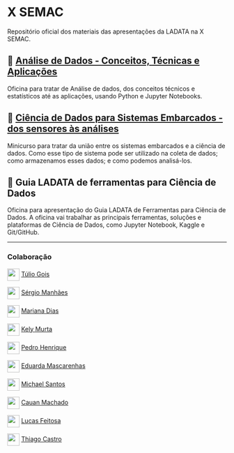 # X SEMAC
Repositório oficial dos materiais das apresentações da LADATA na X SEMAC.

## :file_folder: [Análise de Dados - Conceitos, Técnicas e Aplicações](https://github.com/ladata-ufs/X-SEMAC/tree/main/An%C3%A1lise%20de%20Dados%20-%20Conceitos%2C%20T%C3%A9cnicas%20e%20Aplica%C3%A7%C3%B5es)
Oficina para tratar de Análise de dados, dos conceitos técnicos e estatísticos até as aplicações, usando Python e Jupyter Notebooks.

## :file_folder: [Ciência de Dados para Sistemas Embarcados - dos sensores às análises](https://github.com/ladata-ufs/X-SEMAC/tree/main/Ci%C3%AAncia%20de%20Dados%20para%20Sistemas%20Embarcados)
Minicurso para tratar da união entre os sistemas embarcados e a ciência de dados. Como esse tipo de sistema pode ser utilizado na coleta de dados; como armazenamos esses dados; e como podemos analisá-los.

## :file_folder: Guia LADATA de ferramentas para Ciência de Dados
Oficina para apresentação do Guia LADATA de Ferramentas para Ciência de Dados. A oficina vai trabalhar as principais ferramentas, soluções e plataformas de Ciência de Dados, como Jupyter Notebook, Kaggle e Git/GitHub.

---

### Colaboração
<a href="https://github.com/" target="blank"><img align="center" src="https://github.com/ladata-ufs/template-ladata/assets/88946365/afb7847d-94b5-4f86-980c-b807f97e31c5" witdh="28" height="28"/></a> [Túlio Gois](https://github.com/tuliosg)

<a href="https://github.com/" target="blank"><img align="center" src="https://github.com/ladata-ufs/template-ladata/assets/88946365/afb7847d-94b5-4f86-980c-b807f97e31c5" witdh="28" height="28"/></a> [Sérgio Manhães](https://github.com/)

<a href="https://github.com/" target="blank"><img align="center" src="https://github.com/ladata-ufs/template-ladata/assets/88946365/afb7847d-94b5-4f86-980c-b807f97e31c5" witdh="28" height="28"/></a> [Mariana Dias](https://github.com/)

<a href="https://github.com/" target="blank"><img align="center" src="https://github.com/ladata-ufs/template-ladata/assets/88946365/afb7847d-94b5-4f86-980c-b807f97e31c5" witdh="28" height="28"/></a> [Kely Murta](https://github.com/)

<a href="https://github.com/" target="blank"><img align="center" src="https://github.com/ladata-ufs/template-ladata/assets/88946365/afb7847d-94b5-4f86-980c-b807f97e31c5" witdh="28" height="28"/></a> [Pedro Henrique](https://github.com/pedro-niHiL)

<a href="https://github.com/" target="blank"><img align="center" src="https://github.com/ladata-ufs/template-ladata/assets/88946365/afb7847d-94b5-4f86-980c-b807f97e31c5" witdh="28" height="28"/></a> [Eduarda Mascarenhas](https://github.com/)

<a href="https://github.com/" target="blank"><img align="center" src="https://github.com/ladata-ufs/template-ladata/assets/88946365/afb7847d-94b5-4f86-980c-b807f97e31c5" witdh="28" height="28"/></a> [Michael Santos](https://github.com/)

<a href="https://github.com/" target="blank"><img align="center" src="https://github.com/ladata-ufs/template-ladata/assets/88946365/afb7847d-94b5-4f86-980c-b807f97e31c5" witdh="28" height="28"/></a> [Cauan Machado](https://github.com/)

<a href="https://github.com/" target="blank"><img align="center" src="https://github.com/ladata-ufs/template-ladata/assets/88946365/afb7847d-94b5-4f86-980c-b807f97e31c5" witdh="28" height="28"/></a> [Lucas Feitosa](https://github.com/)

<a href="https://github.com/" target="blank"><img align="center" src="https://github.com/ladata-ufs/template-ladata/assets/88946365/afb7847d-94b5-4f86-980c-b807f97e31c5" witdh="28" height="28"/></a> [Thiago Castro](https://github.com/)

